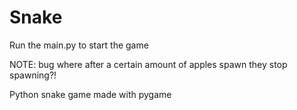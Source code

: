 Snake
=====

Run the main.py to start the game

NOTE: bug where after a certain amount of apples spawn they stop spawning?!

Python snake game made with pygame
